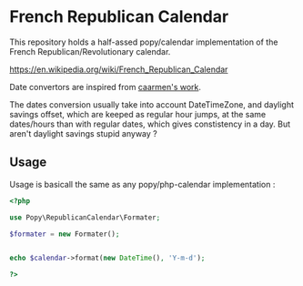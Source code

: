 French Republican Calendar
==========================

This repository holds a half-assed popy/calendar implementation of the French
Republican/Revolutionary calendar.

https://en.wikipedia.org/wiki/French_Republican_Calendar

Date convertors are inspired from [caarmen's work](https://github.com/caarmen/french-revolutionary-calendar).

The dates conversion usually take into account DateTimeZone, and daylight
savings offset, which are keeped as regular hour jumps, at the same dates/hours
than with regular dates, which gives constistency in a day.
But aren't daylight savings stupid anyway ?

Usage
-----

Usage is basicall the same as any popy/php-calendar implementation :

```php
<?php

use Popy\RepublicanCalendar\Formater;

$formater = new Formater();


echo $calendar->format(new DateTime(), 'Y-m-d');

?>
```